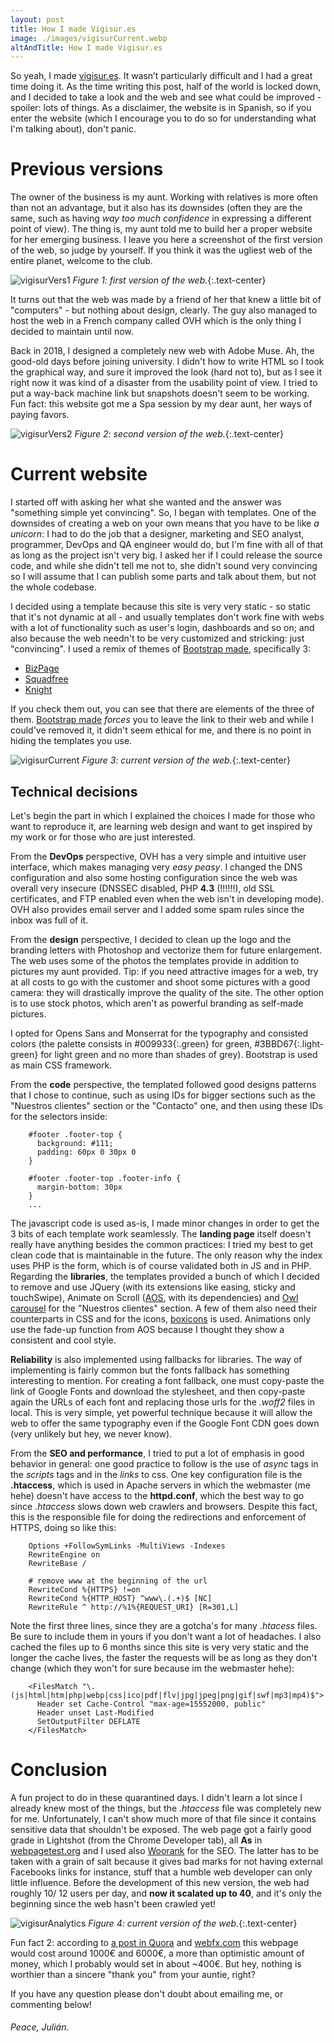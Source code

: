 ```yaml
---
layout: post
title: How I made Vigisur.es
image: ./images/vigisurCurrent.webp
altAndTitle: How I made Vigisur.es
---
```


So yeah, I made [vigisur.es](https://vigisur.es). It wasn’t particularly difficult and I had a great time doing it. As the time writing this post, half of the world is locked down, and I decided to take a look and the web and see what could be improved - spoiler: lots of things. As a disclaimer, the website is in Spanish, so if you enter the website (which I encourage you to do so for understanding what I'm talking about), don't panic.

# Previous versions

The owner of the business is my aunt. Working with relatives is more often than not an advantage, but it also has its downsides (often they are the same, such as having _way too much confidence_ in expressing a different point of view). The thing is, my aunt told me to build her a proper website for her emerging business. I leave you here a screenshot of the first version of the web, so judge by yourself. If you think it was the ugliest web of the entire planet, welcome to the club.

![vigisurVers1](../images/vigisurVers1.webp)
 _Figure 1: first version of the web._{:.text-center}

It turns out that the web was made by a friend of her that knew a little bit of "computers" - but nothing about design, clearly. The guy also managed to host the web in a French company called OVH which is the only thing I decided to maintain until now.

Back in 2018, I designed a completely new web with Adobe Muse. Ah, the good-old days before joining university. I didn't how to write HTML so I took the graphical way, and sure it improved the look (hard not to), but as I see it right now it was kind of a disaster from the usability point of view. I tried to put a  way-back machine link but snapshots doesn't seem to be working. Fun fact: this website got me a Spa session by my dear aunt, her ways of paying favors.

![vigisurVers2](../images/vigisurVers2.webp)
_Figure 2: second version of the web._{:.text-center}

# Current website

I started off with asking her what she wanted and the answer was "something simple yet convincing". So, I began with templates. One of the downsides of creating a web on your own means that you have to be like *a unicorn*: I had to do the job that a designer, marketing and SEO analyst, programmer, DevOps and QA engineer would do, but I'm fine with all of that as long as the project isn't very big. I asked her if I could release the source code, and while she didn't tell me not to, she didn't sound very convincing so I will assume that I can publish some parts and talk about them, but not the whole codebase.

 I decided using a template because this site is very very static - so static that it's not dynamic at all - and usually templates don't work fine with webs with a lot of functionality such as user's login, dashboards and so on; and also because the web needn't to be very customized and stricking: just "convincing". I used a remix of themes of [Bootstrap made](https://bootstrapmade.com/), specifically 3:

-   [BizPage](https://bootstrapmade.com/bizpage-bootstrap-business-template/)
-   [Squadfree](https://bootstrapmade.com/squadfree-free-bootstrap-template-creative/)
-   [Knight](https://bootstrapmade.com/knight-free-bootstrap-theme/)

If you check them out, you can see that there are elements of the three of them. [Bootstrap made](https://bootstrapmade.com/) *forces* you to leave the link to their web and while I could've removed it, it didn't seem ethical for me, and there is no point in hiding the templates you use.

![vigisurCurrent](../images/vigisurCurrent.webp)
_Figure 3: current version of the web._{:.text-center}

## Technical decisions

Let's begin the part in which I explained the choices I made for those who want to reproduce it, are learning web design and want to get inspired by my work or for those who are just interested.

From the **DevOps** perspective, OVH has a very simple and intuitive user interface, which makes managing very *easy peasy*. I changed the DNS configuration and also some hosting configuration  since the web was overall very insecure (DNSSEC disabled, PHP **4.3** (!!!!!!), old SSL certificates, and FTP enabled even when the web isn't in developing mode). OVH also provides email server and I added some spam rules since the inbox was full of it.

From the **design** perspective, I decided to clean up the logo and the branding letters with Photoshop and vectorize them for future enlargement. The web uses some of the photos the templates provide in addition to pictures my aunt provided. Tip: if you need attractive images for a web, try at all costs to go with the customer and shoot some pictures with a good camera: they will drastically improve the quality of the site. The other option is to use stock photos, which aren't as powerful branding as self-made pictures.

I opted for Opens Sans and Monserrat for the typography and consisted colors (the palette consists in #009933{:.green} for green, #3BBD67{:.light-green} for light green and no more than shades of grey). Bootstrap is used as main CSS framework.

From the **code** perspective, the templated followed good designs patterns that I chose to continue, such as using IDs for bigger sections such as the "Nuestros clientes" section or the "Contacto" one, and then using these IDs for the selectors inside:

```
    #footer .footer-top {
      background: #111;
      padding: 60px 0 30px 0
    }

    #footer .footer-top .footer-info {
      margin-bottom: 30px
    }
    ...
````

The javascript code is used as-is, I made minor changes in order to get the 3 bits of each template work seamlessly. The **landing page** itself doesn't really have anything besides the common practices: I tried my best to get clean code that is maintainable in the future. The only reason why the index uses PHP is the form, which is of course validated both in JS and in PHP. Regarding the **libraries**, the templates provided a bunch of which I decided to remove and use JQuery (with its extensions like easing, sticky and touchSwipe), Animate on Scroll ([AOS](https://michalsnik.github.io/aos/), with its dependencies) and [Owl carousel](https://owlcarousel2.github.io/OwlCarousel2/) for the "Nuestros clientes" section. A few of them also need their counterparts in CSS and for the icons, [boxicons](https://boxicons.com/) is used. Animations only use the fade-up function from AOS because I thought they show a consistent and cool style.

**Reliability** is also implemented using fallbacks for libraries. The way of implementing is fairly common but the fonts fallback has something interesting to mention. For creating a font fallback, one must copy-paste the link of Google Fonts and download the stylesheet, and then copy-paste again the URLs of each font and replacing those urls for the *.woff2* files in local. This is very simple, yet powerful technique because it will allow the web to offer the same typography even if the Google Font CDN goes down (very unlikely but hey, we never know).

From the **SEO and performance**, I tried to put a lot of emphasis in good behavior in general: one good practice to follow is the use of _async_ tags in the *scripts* tags and in the *links* to css. One key configuration file is the **.htaccess**, which is used in Apache servers in which the webmaster (me hehe) doesn't have access to the **httpd.conf**, which the best way to go since _.htaccess_ slows down web crawlers and browsers. Despite this fact, this is the responsible file for doing the redirections and enforcement of HTTPS, doing so like this:

```
    Options +FollowSymLinks -MultiViews -Indexes
    RewriteEngine on
    RewriteBase /

    # remove www at the beginning of the url
    RewriteCond %{HTTPS} !=on
    RewriteCond %{HTTP_HOST} ^www\.(.+)$ [NC]
    RewriteRule ^ http://%1%{REQUEST_URI} [R=301,L]
```

Note the first three lines, since they are a gotcha's for many *.htacess* files. Be sure to include them in yours if you don't want a lot of headaches. I also cached the files up to 6 months since this site is very very static and the longer the cache lives, the faster the requests will be as long as they don't change (which they won't for sure because im the webmaster hehe):

```
    <FilesMatch "\.(js|html|htm|php|webp|css|ico|pdf|flv|jpg|jpeg|png|gif|swf|mp3|mp4)$">
      Header set Cache-Control "max-age=15552000, public"
      Header unset Last-Modified
      SetOutputFilter DEFLATE
    </FilesMatch>
```

# Conclusion

A fun project to do in these quarantined days. I didn't learn a lot since I already knew most of the things, but the *.htaccess* file was completely new for me. Unfortunately, I can't show much more of that file since it contains sensitive data that shouldn't be exposed. The web page got a fairly good grade in Lightshot (from the Chrome Developer tab), all **As** in [webpagetest.org](https://www.webpagetest.org/) and I used also [Woorank](https://www.woorank.com/es) for the SEO. The latter has to be taken with a grain of salt because it gives bad marks for not having external Facebooks links for instance, stuff that a humble web developer can only little influence. Before the development of this new version, the web had roughly 10/ 12 users per day, and **now it scalated up to 40**, and it's only the beginning since the web hasn't been crawled yet!

![vigisurAnalytics](../images/vigisurAnalytics.webp)
_Figure 4: current version of the web._{:.text-center}

Fun fact 2: according to [a post in Quora](https://www.quora.com/What-is-a-reasonable-price-to-pay-for-a-strong-landing-page-design) and [webfx.com](https://www.webfx.com/How-much-should-web-site-cost.html#calculator) this webpage would cost around 1000€ and 6000€, a more than optimistic amount of money, which I probably would set in about ~400€. But hey, nothing is worthier than a sincere "thank you" from your auntie, right?

If you have any question please don't doubt about emailing me, or commenting below!

###### _Peace, Julián._
